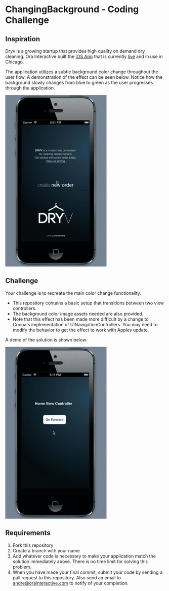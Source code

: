 ChangingBackground - Coding Challenge
==================
## Inspiration
Dryv is a growing startup that provides high quality on demand dry cleaning.  Ora Interactive 
built the [iOS App](http://orainteractive.com/dryv) that is currently [live](https://itunes.apple.com/us/app/dryv/id661821366?mt=8) and in use in Chicago.

The application utilizes a subtle background color change throughout the user flow.  A demonstration of the effect can 
be seen below.  Notice how the background slowly changes from blue to green as the user progresses through the application.

![ChangingBackground](https://github.com/jeffreycamealy/ChangingBackground/blob/master/README_Resources/Dryv.gif?raw=true)  

## Challenge
Your challenge is to recreate the main color change functionality.  
+ This repository contains a basic setup that transitions 
between two view controllers.  
+ The background color image assets needed are also provided. 
+ Note that this effect has been made more difficult by a change to Cocoa's implementation of UINavigationControllers.  You may need to modify the behavior to get the effect to work with Apples update.

A demo of the solution is shown
below.

![ChangingBackground](https://github.com/jeffreycamealy/ChangingBackground/blob/master/README_Resources/ChangingBackground.gif?raw=true)

## Requirements
1. Fork this repository
2. Create a branch with your name
3. Add whatever code is necessary to make your application match the solution immediately above.  There is no time limit for solving this problem.
5. When you have made your final commit, submit your code by sending a pull request to this repository.  Also send an email to andre@orainteractive.com to notify of your completion.